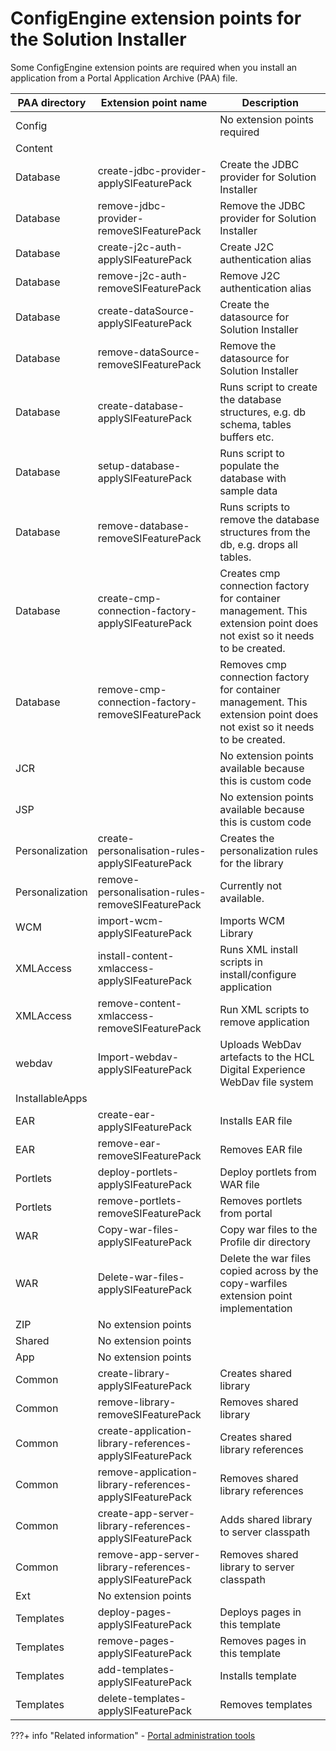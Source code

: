 # ConfigEngine extension points for the Solution Installer

Some ConfigEngine extension points are required when you install an application from a Portal Application Archive \(PAA\) file.

|PAA directory|Extension point name|Description|
|-------------|--------------------|-----------|
|Config| |No extension points required|
|Content| | |
|Database|create-jdbc-provider-applySIFeaturePack|Create the JDBC provider for Solution Installer|
|Database|remove-jdbc-provider-removeSIFeaturePack|Remove the JDBC provider for Solution Installer|
|Database|create-j2c-auth-applySIFeaturePack|Create J2C authentication alias|
|Database|remove-j2c-auth-removeSIFeaturePack|Remove J2C authentication alias|
|Database|create-dataSource-applySIFeaturePack|Create the datasource for Solution Installer|
|Database|remove-dataSource-removeSIFeaturePack|Remove the datasource for Solution Installer|
|Database|create-database-applySIFeaturePack|Runs script to create the database structures, e.g. db schema, tables buffers etc.|
|Database|setup-database-applySIFeaturePack|Runs script to populate the database with sample data|
|Database|remove-database-removeSIFeaturePack|Runs scripts to remove the database structures from the db, e.g. drops all tables.|
|Database|create-cmp-connection-factory-applySIFeaturePack|Creates cmp connection factory for container management. This extension point does not exist so it needs to be created.|
|Database|remove-cmp-connection-factory-removeSIFeaturePack|Removes cmp connection factory for container management. This extension point does not exist so it needs to be created.|
|JCR| |No extension points available because this is custom code|
|JSP| |No extension points available because this is custom code|
|Personalization|create-personalisation-rules-applySIFeaturePack|Creates the personalization rules for the library|
|Personalization|remove-personalisation-rules-removeSIFeaturePack|Currently not available.|
|WCM|import-wcm-applySIFeaturePack|Imports WCM Library|
|XMLAccess|install-content-xmlaccess-applySIFeaturePack|Runs XML install scripts in install/configure application|
|XMLAccess|remove-content-xmlaccess-removeSIFeaturePack|Run XML scripts to remove application|
|webdav|Import-webdav-applySIFeaturePack|Uploads WebDav artefacts to the HCL Digital Experience WebDav file system|
|InstallableApps| | |
|EAR|create-ear-applySIFeaturePack|Installs EAR file|
|EAR|remove-ear-removeSIFeaturePack|Removes EAR file|
|Portlets|deploy-portlets-applySIFeaturePack|Deploy portlets from WAR file|
|Portlets|remove-portlets-removeSIFeaturePack|Removes portlets from portal|
|WAR|Copy-war-files-applySIFeaturePack|Copy war files to the Profile dir directory|
|WAR|Delete-war-files-applySIFeaturePack|Delete the war files copied across by the copy-warfiles extension point implementation|
|ZIP|No extension points| |
|Shared|No extension points| |
|App|No extension points| |
|Common|create-library-applySIFeaturePack|Creates shared library|
|Common|remove-library-removeSIFeaturePack|Removes shared library|
|Common|create-application-library-references-applySIFeaturePack|Creates shared library references|
|Common|remove-application-library-references-applySIFeaturePack|Removes shared library references|
|Common|create-app-server-library-references-applySIFeaturePack|Adds shared library to server classpath|
|Common|remove-app-server-library-references-applySIFeaturePack|Removes shared library to server classpath|
|Ext|No extension points| |
|Templates|deploy-pages-applySIFeaturePack|Deploys pages in this template|
|Templates|remove-pages-applySIFeaturePack|Removes pages in this template|
|Templates|add-templates-applySIFeaturePack|Installs template|
|Templates|delete-templates-applySIFeaturePack|Removes templates|


???+ info "Related information"
    - [Portal administration tools](../../../deployment/manage/portal_admin_tools/index.md)

